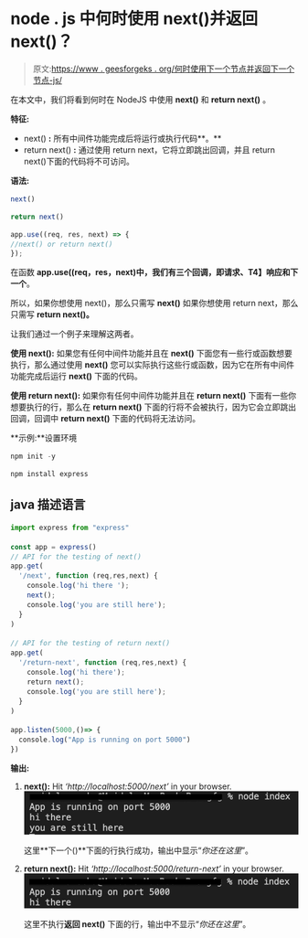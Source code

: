 # node . js 中何时使用 next()并返回 next()？

> 原文:[https://www . geesforgeks . org/何时使用下一个节点并返回下一个节点-js/](https://www.geeksforgeeks.org/when-to-use-next-and-return-next-in-node-js/)

在本文中，我们将看到何时在 NodeJS 中使用 **next()** 和 **return next()** 。

**特征:**

*   next() **:** 所有中间件功能完成后将运行或执行代码**。**
*   return next() **:** 通过使用 return next，它将立即跳出回调，并且 return next()下面的代码将不可访问。

**语法:**

```js
next()
```

```js
return next()
```

```js
app.use((req, res, next) => {
//next() or return next()
});
```

在函数 **app.use((req，res，next)中，**我们有三个回调，即**请求、**T4】响应和**下一个**。

所以，如果你想使用 next()，那么只需写 **next()** 如果你想使用 return next，那么只需写 **return next()。**

让我们通过一个例子来理解这两者。

**使用 next():** 如果您有任何中间件功能并且在 **next()** 下面您有一些行或函数想要执行，那么通过使用 **next()** 您可以实际执行这些行或函数，因为它在所有中间件功能完成后运行 **next()** 下面的代码。

**使用 return next():** 如果你有任何中间件功能并且在 **return next()** 下面有一些你想要执行的行，那么在 **return next()** 下面的行将不会被执行，因为它会立即跳出回调，回调中 **return next()** 下面的代码将无法访问。

**示例:**设置环境

```js
npm init -y
```

```js
npm install express
```

## java 描述语言

```js
import express from "express"

const app = express()
// API for the testing of next() 
app.get(
  '/next', function (req,res,next) { 
    console.log('hi there ');
    next();
    console.log('you are still here');
  }
)

// API for the testing of return next() 
app.get(
  '/return-next', function (req,res,next) { 
    console.log('hi there');
    return next(); 
    console.log('you are still here');
  }
)

app.listen(5000,()=> {
  console.log("App is running on port 5000")
})
```

**输出:**

1.  **next():** Hit *‘http://localhost:5000/next’* in your browser.
    ![](img/bc6e698f1dac33ab2923eb15f6537d94.png)

    这里**下一个()**下面的行执行成功，输出中显示“*你还在这里*”。

2.  **return next():** Hit *‘http://localhost:5000/return-next’* in your browser.
    ![](img/5a6ea7a5ce2943f51f7ea6575c8e1a42.png)

    这里不执行**返回 next()** 下面的行，输出中不显示“*你还在这里*”。